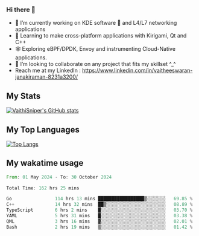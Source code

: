 ### Hi there 👋

- 🔭 I’m currently working on KDE software 💓 and L4/L7 networking applications 
- 📖 Learning to make cross-platform applications with Kirigami, Qt and C++
- 🕸️ Exploring eBPF/DPDK, Envoy and instrumenting Cloud-Native applications. 
- 👯 I’m looking to collaborate on any project that fits my skillset ^_^
- Reach me at my LinkedIn : https://www.linkedin.com/in/vaitheeswaran-janakiraman-8231a3200/

## My Stats
[![VaithiSniper's GitHub stats](https://github-readme-stats.vercel.app/api?username=VaithiSniper&hide=stars&theme=radical)](https://github.com/anuraghazra/github-readme-stats)

## My Top Languages

[![Top Langs](https://github-readme-stats.vercel.app/api/top-langs/?username=VaithiSniper&layout=compact)](https://github.com/anuraghazra/github-readme-stats)

## My wakatime usage

<!--START_SECTION:waka-->

```rust
From: 01 May 2024 - To: 30 October 2024

Total Time: 162 hrs 25 mins

Go                114 hrs 13 mins █████████████████▒░░░░░░░   69.85 %
C++               14 hrs 32 mins  ██▒░░░░░░░░░░░░░░░░░░░░░░   08.89 %
TypeScript        6 hrs 2 mins    █░░░░░░░░░░░░░░░░░░░░░░░░   03.70 %
YAML              5 hrs 31 mins   █░░░░░░░░░░░░░░░░░░░░░░░░   03.38 %
QML               3 hrs 16 mins   ▓░░░░░░░░░░░░░░░░░░░░░░░░   02.01 %
Bash              2 hrs 19 mins   ▒░░░░░░░░░░░░░░░░░░░░░░░░   01.42 %
```

<!--END_SECTION:waka-->
